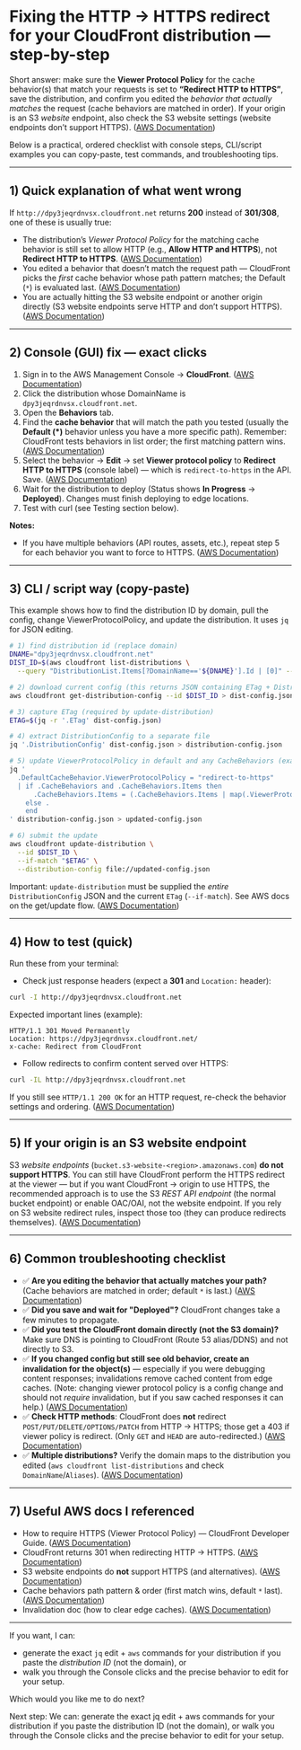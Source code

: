 # Fixing the **HTTP → HTTPS** redirect for your CloudFront distribution — step-by-step

Short answer: make sure the **Viewer Protocol Policy** for the cache behavior(s) that match your requests is set to **“Redirect HTTP to HTTPS”**, save the distribution, and confirm you edited the *behavior that actually matches* the request (cache behaviors are matched in order). If your origin is an S3 *website* endpoint, also check the S3 website settings (website endpoints don’t support HTTPS). ([AWS Documentation][1])

Below is a practical, ordered checklist with console steps, CLI/script examples you can copy-paste, test commands, and troubleshooting tips.

---

## 1) Quick explanation of what went wrong

If `http://dpy3jeqrdnvsx.cloudfront.net` returns **200** instead of **301/308**, one of these is usually true:

* The distribution’s *Viewer Protocol Policy* for the matching cache behavior is still set to allow HTTP (e.g., **Allow HTTP and HTTPS**), not **Redirect HTTP to HTTPS**. ([AWS Documentation][1])
* You edited a behavior that doesn’t match the request path — CloudFront picks the *first* cache behavior whose path pattern matches; the Default (`*`) is evaluated last. ([AWS Documentation][2])
* You are actually hitting the S3 website endpoint or another origin directly (S3 website endpoints serve HTTP and don’t support HTTPS). ([AWS Documentation][3])

---

## 2) Console (GUI) fix — exact clicks

1. Sign in to the AWS Management Console → **CloudFront**. ([AWS Documentation][1])
2. Click the distribution whose DomainName is `dpy3jeqrdnvsx.cloudfront.net`.
3. Open the **Behaviors** tab.
4. Find the **cache behavior** that will match the path you tested (usually the **Default (\*)** behavior unless you have a more specific path). Remember: CloudFront tests behaviors in list order; the first matching pattern wins. ([AWS Documentation][2])
5. Select the behavior → **Edit** → set **Viewer protocol policy** to **Redirect HTTP to HTTPS** (console label) — which is `redirect-to-https` in the API. Save. ([AWS Documentation][1])
6. Wait for the distribution to deploy (Status shows **In Progress** → **Deployed**). Changes must finish deploying to edge locations.
7. Test with curl (see Testing section below).

**Notes:**

* If you have multiple behaviors (API routes, assets, etc.), repeat step 5 for each behavior you want to force to HTTPS. ([AWS Documentation][4])

---

## 3) CLI / script way (copy-paste)

This example shows how to find the distribution ID by domain, pull the config, change ViewerProtocolPolicy, and update the distribution. It uses `jq` for JSON editing.

```bash
# 1) find distribution id (replace domain)
DNAME="dpy3jeqrdnvsx.cloudfront.net"
DIST_ID=$(aws cloudfront list-distributions \
  --query "DistributionList.Items[?DomainName=='${DNAME}'].Id | [0]" --output text)

# 2) download current config (this returns JSON containing ETag + DistributionConfig)
aws cloudfront get-distribution-config --id $DIST_ID > dist-config.json

# 3) capture ETag (required by update-distribution)
ETAG=$(jq -r '.ETag' dist-config.json)

# 4) extract DistributionConfig to a separate file
jq '.DistributionConfig' dist-config.json > distribution-config.json

# 5) update ViewerProtocolPolicy in default and any CacheBehaviors (example)
jq '
  .DefaultCacheBehavior.ViewerProtocolPolicy = "redirect-to-https"
  | if .CacheBehaviors and .CacheBehaviors.Items then
      .CacheBehaviors.Items = (.CacheBehaviors.Items | map(.ViewerProtocolPolicy = "redirect-to-https"))
    else .
    end
' distribution-config.json > updated-config.json

# 6) submit the update
aws cloudfront update-distribution \
  --id $DIST_ID \
  --if-match "$ETAG" \
  --distribution-config file://updated-config.json
```

Important: `update-distribution` must be supplied the *entire* `DistributionConfig` JSON and the current `ETag` (`--if-match`). See AWS docs on the get/update flow. ([AWS Documentation][5])

---

## 4) How to test (quick)

Run these from your terminal:

* Check just response headers (expect a **301** and `Location:` header):

```bash
curl -I http://dpy3jeqrdnvsx.cloudfront.net
```

Expected important lines (example):

```
HTTP/1.1 301 Moved Permanently
Location: https://dpy3jeqrdnvsx.cloudfront.net/
x-cache: Redirect from CloudFront
```

* Follow redirects to confirm content served over HTTPS:

```bash
curl -IL http://dpy3jeqrdnvsx.cloudfront.net
```

If you still see `HTTP/1.1 200 OK` for an HTTP request, re-check the behavior settings and ordering. ([AWS Documentation][1])

---

## 5) If your origin is an S3 website endpoint

S3 *website endpoints* (`bucket.s3-website-<region>.amazonaws.com`) **do not support HTTPS**. You can still have CloudFront perform the HTTPS redirect at the viewer — but if you want CloudFront → origin to use HTTPS, the recommended approach is to use the S3 *REST API endpoint* (the normal bucket endpoint) or enable OAC/OAI, not the website endpoint. If you rely on S3 website redirect rules, inspect those too (they can produce redirects themselves). ([AWS Documentation][3])

---

## 6) Common troubleshooting checklist

* ✅ **Are you editing the behavior that actually matches your path?** (Cache behaviors are matched in order; default `*` is last.) ([AWS Documentation][2])
* ✅ **Did you save and wait for "Deployed"?** CloudFront changes take a few minutes to propagate.
* ✅ **Did you test the CloudFront domain directly (not the S3 domain)?** Make sure DNS is pointing to CloudFront (Route 53 alias/DDNS) and not directly to S3.
* ✅ **If you changed config but still see old behavior, create an invalidation for the object(s)** — especially if you were debugging content responses; invalidations remove cached content from edge caches. (Note: changing viewer protocol policy is a config change and should not *require* invalidation, but if you saw cached responses it can help.) ([AWS Documentation][6])
* ✅ **Check HTTP methods**: CloudFront does **not** redirect `POST/PUT/DELETE/OPTIONS/PATCH` from HTTP → HTTPS; those get a 403 if viewer policy is redirect. (Only `GET` and `HEAD` are auto-redirected.) ([AWS Documentation][4])
* ✅ **Multiple distributions?** Verify the domain maps to the distribution you edited (`aws cloudfront list-distributions` and check `DomainName`/`Aliases`). ([AWS Documentation][7])

---

## 7) Useful AWS docs I referenced

* How to require HTTPS (Viewer Protocol Policy) — CloudFront Developer Guide. ([AWS Documentation][1])
* CloudFront returns 301 when redirecting HTTP → HTTPS. ([AWS Documentation][1])
* S3 website endpoints do **not** support HTTPS (and alternatives). ([AWS Documentation][3])
* Cache behaviors path pattern & order (first match wins, default `*` last). ([AWS Documentation][2])
* Invalidation doc (how to clear edge caches). ([AWS Documentation][6])

---

If you want, I can:

* generate the exact `jq` edit + `aws` commands for your distribution if you paste the *distribution ID* (not the domain), or
* walk you through the Console clicks and the precise behavior to edit for your setup.

Which would you like me to do next?

[1]: https://docs.aws.amazon.com/AmazonCloudFront/latest/DeveloperGuide/using-https-viewers-to-cloudfront.html?utm_source=chatgpt.com "Require HTTPS for communication between viewers and ..."
[2]: https://docs.aws.amazon.com/AmazonCloudFront/latest/DeveloperGuide/DownloadDistValuesCacheBehavior.html?utm_source=chatgpt.com "Cache behavior settings - Amazon CloudFront"
[3]: https://docs.aws.amazon.com/AmazonS3/latest/userguide/WebsiteEndpoints.html?utm_source=chatgpt.com "Website endpoints - Amazon Simple Storage Service"
[4]: https://docs.aws.amazon.com/AmazonCloudFront/latest/DeveloperGuide/using-https-cloudfront-to-s3-origin.html?utm_source=chatgpt.com "Require HTTPS for communication between CloudFront and ..."
[5]: https://docs.aws.amazon.com/cli/latest/reference/cloudfront/update-distribution.html?utm_source=chatgpt.com "update-distribution — AWS CLI 2.30.5 Command Reference"
[6]: https://docs.aws.amazon.com/AmazonCloudFront/latest/DeveloperGuide/Invalidation.html?utm_source=chatgpt.com "Invalidate files to remove content - Amazon CloudFront"
[7]: https://docs.aws.amazon.com/cli/latest/reference/cloudfront/get-distribution.html?utm_source=chatgpt.com "get-distribution — AWS CLI 2.30.5 Command Reference"

Next step: We can:
generate the exact jq edit + aws commands for your distribution if you paste the distribution ID (not the domain), or
walk you through the Console clicks and the precise behavior to edit for your setup.
